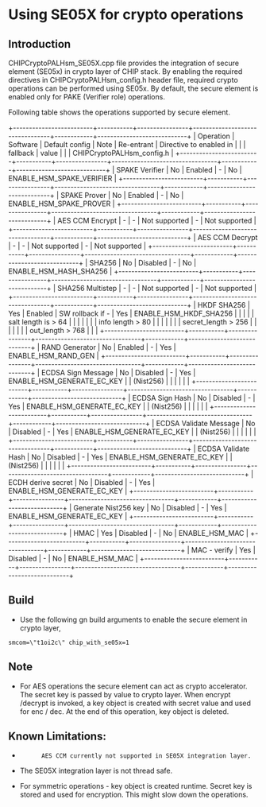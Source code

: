 # Using SE05X for crypto operations

## Introduction

CHIPCryptoPALHsm_SE05X.cpp file provides the integration of secure element
(SE05x) in crypto layer of CHIP stack. By enabling the required directives in
CHIPCryptoPALHsm_config.h header file, required crypto operations can be
performed using SE05x. By default, the secure element is enabled only for PAKE
(Verifier role) operations.

Following table shows the operations supported by secure element.

+-------------------------+-----------+----------------+---------------------------------+------------+----------------------------+
| Operation | Software | Default config | Note | Re-entrant | Directive to
enabled in | | | fallback | value | | | CHIPCryptoPALHsm_config.h |
+-------------------------+-----------+----------------+---------------------------------+------------+----------------------------+
| SPAKE Verifier | No | Enabled | - | No | ENABLE_HSM_SPAKE_VERIFIER |
+-------------------------+-----------+----------------+---------------------------------+------------+----------------------------+
| SPAKE Prover | No | Enabled | - | No | ENABLE_HSM_SPAKE_PROVER |
+-------------------------+-----------+----------------+---------------------------------+------------+----------------------------+
| AES CCM Encrypt | - | - | Not supported | - | Not supported |
+-------------------------+-----------+----------------+---------------------------------+------------+----------------------------+
| AES CCM Decrypt | - | - | Not supported | - | Not supported |
+-------------------------+-----------+----------------+---------------------------------+------------+----------------------------+
| SHA256 | No | Disabled | - | No | ENABLE_HSM_HASH_SHA256 |
+-------------------------+-----------+----------------+---------------------------------+------------+----------------------------+
| SHA256 Multistep | - | - | Not supported | - | Not supported |
+-------------------------+-----------+----------------+---------------------------------+------------+----------------------------+
| HKDF SHA256 | Yes | Enabled | SW rollback if - | Yes | ENABLE_HSM_HKDF_SHA256
| | | | | salt length is > 64 | | | | | | | info length > 80 | | | | | | |
secret_length > 256 | | | | | | | out_length > 768 | | |
+-------------------------+-----------+----------------+---------------------------------+------------+----------------------------+
| RAND Generator | No | Enabled | - | Yes | ENABLE_HSM_RAND_GEN |
+-------------------------+-----------+----------------+---------------------------------+------------+----------------------------+
| ECDSA Sign Message | No | Disabled | - | Yes | ENABLE_HSM_GENERATE_EC_KEY | |
(Nist256) | | | | | |
+-------------------------+-----------+----------------+---------------------------------+------------+----------------------------+
| ECDSA Sign Hash | No | Disabled | - | Yes | ENABLE_HSM_GENERATE_EC_KEY | |
(Nist256) | | | | | |
+-------------------------+-----------+----------------+---------------------------------+------------+----------------------------+
| ECDSA Validate Message | No | Disabled | - | Yes | ENABLE_HSM_GENERATE_EC_KEY
| | (Nist256) | | | | | |
+-------------------------+-----------+----------------+---------------------------------+------------+----------------------------+
| ECDSA Validate Hash | No | Disabled | - | Yes | ENABLE_HSM_GENERATE_EC_KEY | |
(Nist256) | | | | | |
+-------------------------+-----------+----------------+---------------------------------+------------+----------------------------+
| ECDH derive secret | No | Disabled | - | Yes | ENABLE_HSM_GENERATE_EC_KEY |
+-------------------------+-----------+----------------+---------------------------------+------------+----------------------------+
| Generate Nist256 key | No | Disabled | - | Yes | ENABLE_HSM_GENERATE_EC_KEY |
+-------------------------+-----------+----------------+---------------------------------+------------+----------------------------+
| HMAC | Yes | Disabled | - | No | ENABLE_HSM_MAC |
+-------------------------+-----------+----------------+---------------------------------+------------+----------------------------+
| MAC - verify | Yes | Disabled | - | No | ENABLE_HSM_MAC |
+-------------------------+-----------+----------------+---------------------------------+------------+----------------------------+

## Build

-   Use the following gn build arguments to enable the secure element in crypto
    layer,

```
smcom=\"t1oi2c\" chip_with_se05x=1
```

## Note

-   For AES operations the secure element can act as crypto accelerator. The
    secret key is passed by value to crypto layer. When encrypt /decrypt is
    invoked, a key object is created with secret value and used for enc / dec.
    At the end of this operation, key object is deleted.

## Known Limitations:

-           AES CCM currently not supported in SE05X integration layer.

-   The SE05X integration layer is not thread safe.

-   For symmetric operations - key object is created runtime. Secret key is
    stored and used for encryption. This might slow down the operations.
